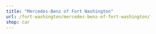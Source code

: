 ```yaml
---
title: "Mercedes-Benz of Fort Washington"
url: /fort-washington/mercedes-benz-of-fort-washington/
shop: car
---
```

